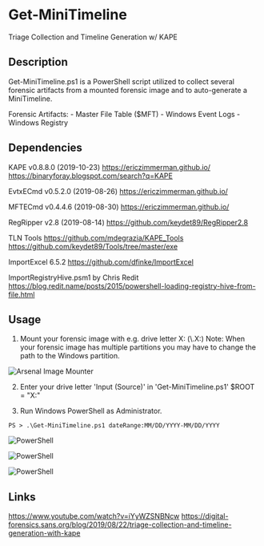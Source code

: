 # Get-MiniTimeline
Triage Collection and Timeline Generation w/ KAPE

## Description
Get-MiniTimeline.ps1 is a PowerShell script utilized to collect several forensic artifacts from a mounted forensic image and to auto-generate a MiniTimeline.

Forensic Artifacts:
    - Master File Table ($MFT)
    - Windows Event Logs
    - Windows Registry

## Dependencies
KAPE v0.8.8.0 (2019-10-23)
https://ericzimmerman.github.io/
https://binaryforay.blogspot.com/search?q=KAPE

EvtxECmd v0.5.2.0 (2019-08-26)
https://ericzimmerman.github.io/

MFTECmd v0.4.4.6 (2019-08-30)
https://ericzimmerman.github.io/

RegRipper v2.8 (2019-08-14)
https://github.com/keydet89/RegRipper2.8

TLN Tools
https://github.com/mdegrazia/KAPE_Tools
https://github.com/keydet89/Tools/tree/master/exe

ImportExcel 6.5.2
https://github.com/dfinke/ImportExcel

ImportRegistryHive.psm1 by Chris Redit
https://blog.redit.name/posts/2015/powershell-loading-registry-hive-from-file.html

## Usage
1. Mount your forensic image with e.g. drive letter X: (\\.X:)
   Note: When your forensic image has multiple partitions you may have to change the path to the Windows partition.

![Arsenal Image Mounter](https://github.com/evild3ad/Get-MiniTimeline/blop/master/Screenshots/AIM.png)

2. Enter your drive letter 'Input (Source)' in 'Get-MiniTimeline.ps1'
   $ROOT = "X:"

3. Run Windows PowerShell as Administrator.

```
PS > .\Get-MiniTimeline.ps1 dateRange:MM/DD/YYYY-MM/DD/YYYY
```

![PowerShell](https://github.com/evild3ad/Get-MiniTimeline/blop/master/Screenshots/PowerShell.png)

![PowerShell](https://github.com/evild3ad/Get-MiniTimeline/blop/master/Screenshots/Colorized-Excel.png)

![PowerShell](https://github.com/evild3ad/Get-MiniTimeline/blop/master/Screenshots/TLE.png)

## Links
https://www.youtube.com/watch?v=iYyWZSNBNcw
https://digital-forensics.sans.org/blog/2019/08/22/triage-collection-and-timeline-generation-with-kape